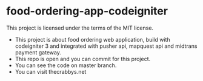 # food-ordering-app-codeigniter
This project is licensed under the terms of the MIT license.  

- This project is about food ordering web application, build with codeigniter 3 and integrated with pusher api, mapquest api and midtrans payment gateway.
- This repo is open and you can commit for this project.
- You can see the code on master branch.
- You can visit thecrabbys.net
